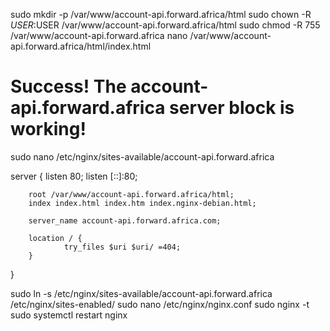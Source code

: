 sudo mkdir -p /var/www/account-api.forward.africa/html
sudo chown -R $USER:$USER /var/www/account-api.forward.africa/html
sudo chmod -R 755 /var/www/account-api.forward.africa
nano /var/www/account-api.forward.africa/html/index.html

<html>
    <head>
        <title>Welcome to account-api.forward.africa!</title>
    </head>
    <body>
        <h1>Success! The account-api.forward.africa server block is working!</h1>
    </body>
</html>

sudo nano /etc/nginx/sites-available/account-api.forward.africa

server {
        listen 80;
        listen [::]:80;

        root /var/www/account-api.forward.africa/html;
        index index.html index.htm index.nginx-debian.html;

        server_name account-api.forward.africa.com;

        location / {
                try_files $uri $uri/ =404;
        }
}

sudo ln -s /etc/nginx/sites-available/account-api.forward.africa /etc/nginx/sites-enabled/
sudo nano /etc/nginx/nginx.conf
sudo nginx -t
sudo systemctl restart nginx